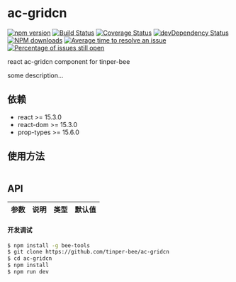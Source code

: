 # ac-gridcn

[![npm version](https://img.shields.io/npm/v/ac-gridcn.svg)](https://www.npmjs.com/package/ac-gridcn)
[![Build Status](https://img.shields.io/travis/tinper-bee/ac-gridcn/master.svg)](https://travis-ci.org/tinper-bee/ac-gridcn)
[![Coverage Status](https://coveralls.io/repos/github/tinper-bee/ac-gridcn/badge.svg?branch=master)](https://coveralls.io/github/tinper-bee/ac-gridcn?branch=master)
[![devDependency Status](https://img.shields.io/david/dev/tinper-bee/ac-gridcn.svg)](https://david-dm.org/tinper-bee/ac-gridcn#info=devDependencies)
[![NPM downloads](http://img.shields.io/npm/dm/ac-gridcn.svg?style=flat)](https://npmjs.org/package/ac-gridcn)
[![Average time to resolve an issue](http://isitmaintained.com/badge/resolution/tinper-bee/ac-gridcn.svg)](http://isitmaintained.com/project/tinper-bee/ac-gridcn "Average time to resolve an issue")
[![Percentage of issues still open](http://isitmaintained.com/badge/open/tinper-bee/ac-gridcn.svg)](http://isitmaintained.com/project/tinper-bee/ac-gridcn "Percentage of issues still open")


react ac-gridcn component for tinper-bee

some description...

## 依赖

- react >= 15.3.0
- react-dom >= 15.3.0
- prop-types >= 15.6.0

## 使用方法

```js

```



## API

|参数|说明|类型|默认值|
|:--|:---:|:--:|---:|

#### 开发调试

```sh
$ npm install -g bee-tools
$ git clone https://github.com/tinper-bee/ac-gridcn
$ cd ac-gridcn
$ npm install
$ npm run dev
```
